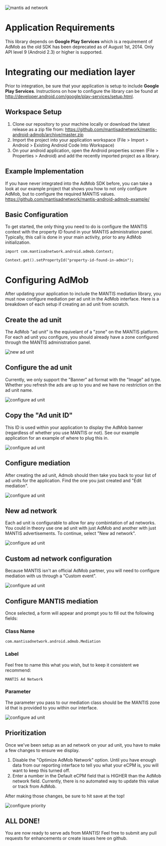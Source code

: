 ![mantis ad network](https://github.com/mantisadnetwork/mantis-android-admob/raw/master/images/logo.png)

# Application Requirements

This library depends on **Google Play Services** which is a requirement of AdMob as the old SDK has been deprecated as of August 1st, 2014. Only API level 9 (Android 2.3) or higher is supported.

# Integrating our mediation layer

Prior to integration, be sure that your application is setup to include **Google Play Services**. Instructions on how to configure the library can be found at http://developer.android.com/google/play-services/setup.html.

## Workspace Setup

1. Clone our repository to your machine locally or download the latest release as a zip file from: https://github.com/mantisadnetwork/mantis-android-admob/archive/master.zip
2. Import the project into your application workspace (File > Import > Android > Existing Android Code Into Workspace)
3. On your android application, open the Android properties screen (File > Properties > Android) and add the recently imported project as a library.

## Example Implementation

If you have never integrated into the AdMob SDK before, you can take a look at our example project that shows you how to not only configure AdMob, but to configure the required MANTIS values. https://github.com/mantisadnetwork/mantis-android-admob-example/

## Basic Configuration

To get started, the only thing you need to do is configure the MANTIS context with the property ID found in your MANTIS administration panel. Typically, this call is done in your main activity, prior to any AdMob initialization.

```
import com.mantisadnetwork.android.admob.Context;

Context.get().setPropertyId("property-id-found-in-admin");
```

# Configuring AdMob

After updating your application to include the MANTIS mediation library, you must now configure mediation per ad unit in the AdMob interface. Here is a breakdown of each setup if creating an ad unit from scratch.

## Create the ad unit

The AdMob "ad unit" is the equivelant of a "zone" on the MANTIS platform. For each ad unit you configure, you should already have a zone configured through the MANTIS administration panel.

![new ad unit](https://github.com/mantisadnetwork/mantis-android-admob/raw/master/images/screen1.jpg)

## Configure the ad unit

Currently, we only support the "Banner" ad format with the "Image" ad type. Whether you refresh the ads are up to you and we have no restriction on the ad unit name.

![configure ad unit](https://github.com/mantisadnetwork/mantis-android-admob/raw/master/images/screen2.jpg)

## Copy the "Ad unit ID"

This ID is used within your application to display the AdMob banner (regardless of whether you use MANTIS or not). See our example application for an example of where to plug this in.

![configure ad unit](https://github.com/mantisadnetwork/mantis-android-admob/raw/master/images/screen3.jpg)

## Configure mediation

After creating the ad unit, Admob should then take you back to your list of ad units for the application. Find the one you just created and "Edit mediation".

![configure ad unit](https://github.com/mantisadnetwork/mantis-android-admob/raw/master/images/screen4.jpg)

## New ad network

Each ad unit is configurable to allow for any combintation of ad networks. You could in theory use one ad unit with just AdMob and another with just MANTIS advertisements. To continue, select "New ad network".

![configure ad unit](https://github.com/mantisadnetwork/mantis-android-admob/raw/master/images/screen5.jpg)

## Custom ad network configuration

Because MANTIS isn't an official AdMob partner, you will need to configure mediation with us through a "Custom event".

![configure ad unit](https://github.com/mantisadnetwork/mantis-android-admob/raw/master/images/screen6.jpg)

## Configure MANTIS mediation

Once selected, a form will appear and prompt you to fill out the following fields:

### Class Name
```
com.mantisadnetwork.android.admob.Mediation
```

### Label
Feel free to name this what you wish, but to keep it consistent we recommend:
```
MANTIS Ad Network
```

### Parameter
The parameter you pass to our mediation class should be the MANTIS zone id that is provided to you within our interface.

![configure ad unit](https://github.com/mantisadnetwork/mantis-android-admob/raw/master/images/screen7.jpg)

## Prioritization

Once we've been setup as an ad network on your ad unit, you have to make a few changes to ensure we display.

1. Disable the "Optimize AdMob Network" option. Until you have enough data from our reporting interface to tell you what your eCPM is, you will want to keep this turned off.
2. Enter a number in the Default eCPM field that is HIGHER than the AdMob network field. Currently, there is no automated way to update this value or track from AdMob.

After making those changes, be sure to hit save at the top!

![configure priority](https://github.com/mantisadnetwork/mantis-android-admob/raw/master/images/screen8.jpg)

## ALL DONE!

You are now ready to serve ads from MANTIS! Feel free to submit any pull requests for enhancements or create issues here on github.